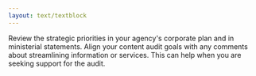 ```yaml
---
layout: text/textblock
---
```

Review the strategic priorities in your agency's corporate plan and in ministerial statements. Align your content audit goals with any comments about streamlining information or services. This can help when you are seeking support for the audit.
